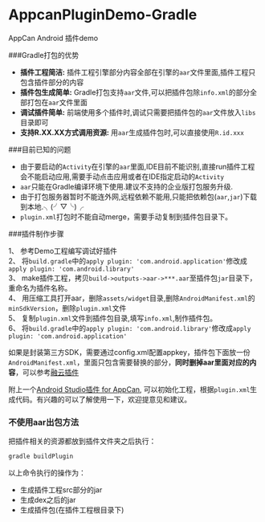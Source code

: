 # AppcanPluginDemo-Gradle
AppCan Android 插件demo

###Gradle打包的优势

* **插件工程简洁:** 插件工程引擎部分内容全部在引擎的`aar`文件里面,插件工程只包含插件部分的内容
* **插件包生成简单:** Gradle打包支持`aar`文件,可以把插件包除`info.xml`的部分全部打包在`aar`文件里面
* **调试插件简单:** 前端使用多个插件时,调试只需要把插件包的`aar`文件放入`libs`目录即可
* **支持R.XX.XX方式调用资源:** 用`aar`生成插件包时,可以直接使用`R.id.xxx`

###目前已知的问题

* 由于要启动的`Activity`在引擎的`aar`里面,IDE目前不能识别,直接run插件工程会不能启动应用,需要手动点击应用或者在IDE指定启动的`Activity`  
* `aar`只能在Gradle编译环境下使用.建议不支持的企业版打包服务升级.  
* 由于打包服务器暂时不能连外网,远程依赖不能用,只能把依赖包(`aar`,`jar`)下载到本地.╮(╯▽╰)╭   
* `plugin.xml`打包时不能自动merge，需要手动复制到插件包目录下。   

###插件制作步骤

1、 参考Demo工程编写调试好插件  
2、 将`build.gradle`中的`apply plugin: 'com.android.application'`修改成`apply plugin: 'com.android.library'`  
3、 make插件工程，拷贝`build->outputs->aar->***.aar`至插件包`jar`目录下，重命名为插件名称。  
4、 用压缩工具打开aar，删除`assets/widget`目录,删除`AndroidManifest.xml`的`minSdkVersion`，删除`plugin.xml`文件  
5、 复制`plugin.xml`文件到插件包目录,填写`info.xml`,制作插件包。  
6、 将`build.gradle`中的`apply plugin: 'com.android.library'`修改成`apply plugin: 'com.android.application'`  

如果是封装第三方SDK，需要通过config.xml配置appkey，插件包下面放一份`AndroidManifest.xml`，里面只包含需要替换的部分，**同时删掉aar里面对应的内容**，可以参考[融云插件](https://github.com/android-plugin/uexRongCloud)




附上一个[Android Studio插件 for AppCan](https://plugins.jetbrains.com/plugin/7797?pr=idea),
可以初始化工程，根据`plugin.xml`生成代码。有兴趣的可以了解使用一下，欢迎提意见和建议。



### 不使用aar出包方法

把插件相关的资源都放到插件文件夹之后执行：

```sh
gradle buildPlugin
```

以上命令执行的操作为：

- 生成插件工程src部分的jar
- 生成dex之后的jar
- 生成插件包(在插件工程根目录下)